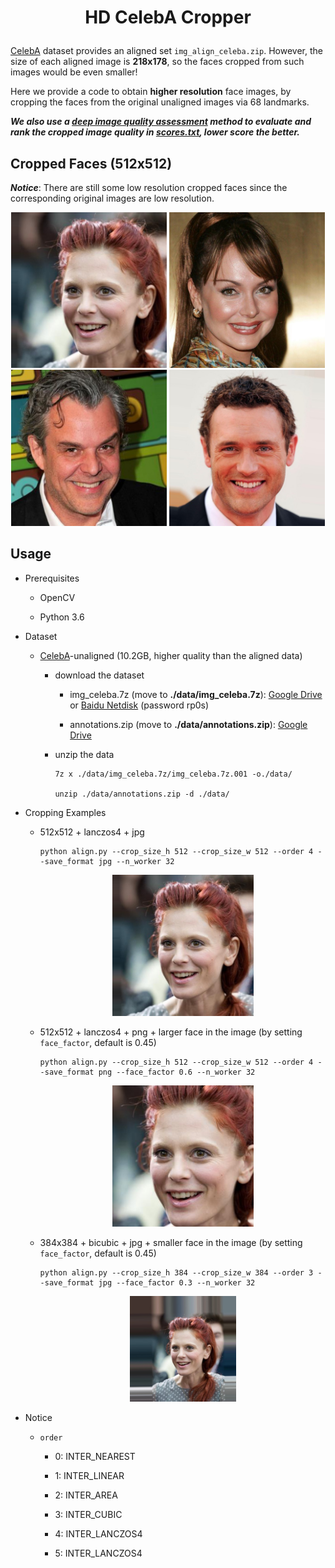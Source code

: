 # <p align="center"> HD CelebA Cropper

[CelebA](http://mmlab.ie.cuhk.edu.hk/projects/CelebA.html) dataset provides an aligned set `img_align_celeba.zip`. However, the size of each aligned image is **218x178**, so the faces cropped from such images would be even smaller!

Here we provide a code to obtain **higher resolution** face images, by cropping the faces from the original unaligned images via 68 landmarks.

***We also use a [deep image quality assessment](https://github.com/dmaniry/deepIQA) method to evaluate and rank the cropped image quality in [scores.txt](scores.txt), lower score the better.***

## Cropped Faces (512x512)

***Notice***: There are still some low resolution cropped faces since the corresponding original images are low resolution.

<p align="center">
<img src="./pics/1.jpg" width="49.5%"> <img src="./pics/2.jpg" width="49.5%">
<img src="./pics/3.jpg" width="49.5%"> <img src="./pics/4.jpg" width="49.5%">
</p>

## Usage

- Prerequisites

    - OpenCV

    - Python 3.6

- Dataset

    - [CelebA](http://openaccess.thecvf.com/content_iccv_2015/papers/Liu_Deep_Learning_Face_ICCV_2015_paper.pdf)-unaligned (10.2GB, higher quality than the aligned data)

        - download the dataset

            - img_celeba.7z (move to **./data/img_celeba.7z**): [Google Drive](https://drive.google.com/drive/folders/0B7EVK8r0v71pTUZsaXdaSnZBZzg) or [Baidu Netdisk](https://pan.baidu.com/s/1CRxxhoQ97A5qbsKO7iaAJg) (password rp0s)

            - annotations.zip (move to **./data/annotations.zip**): [Google Drive](https://drive.google.com/file/d/1xd-d1WRnbt3yJnwh5ORGZI3g-YS-fKM9/view?usp=sharing)

        - unzip the data

            ```console
            7z x ./data/img_celeba.7z/img_celeba.7z.001 -o./data/

            unzip ./data/annotations.zip -d ./data/
            ```

- Cropping Examples

    - 512x512 + lanczos4 + jpg

        ```console
        python align.py --crop_size_h 512 --crop_size_w 512 --order 4 --save_format jpg --n_worker 32
        ```

        <p align="center"> <img src="./pics/512_lanczos4.jpg" width="49.5%"> </p>

    - 512x512 + lanczos4 + png + larger face in the image (by setting `face_factor`, default is 0.45)

        ```console
        python align.py --crop_size_h 512 --crop_size_w 512 --order 4 --save_format png --face_factor 0.6 --n_worker 32
        ```

        <p align="center">  <img src="./pics/512_lanczos4_0.6.png" width="49.5%"> </p>

    - 384x384 + bicubic + jpg + smaller face in the image (by setting `face_factor`, default is 0.45)

        ```console
        python align.py --crop_size_h 384 --crop_size_w 384 --order 3 --save_format jpg --face_factor 0.3 --n_worker 32
        ```

        <p align="center">  <img src="./pics/384_bicubic.jpg" width="37.125%"> </p>

- Notice

    - `order`

        - 0: INTER_NEAREST

        - 1: INTER_LINEAR

        - 2: INTER_AREA

        - 3: INTER_CUBIC

        - 4: INTER_LANCZOS4

        - 5: INTER_LANCZOS4

